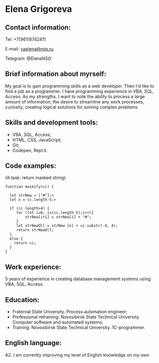 
# Elena Grigoreva #


## Contact information: ##

Tel: +7(961)8742411

E-mail: yaelena@ngs.ru

Telegram: @ElenaNSO

## Brief information about myrself: ##

My goal is to gain programming skills as a web developer. Then I'd like to find a job as a programmer. 
I have programming experience in VBA, SQL, Access.
As my strengths, I want to note the ability to process a large amount of information, the desire to streamline any work processes, curiosity, creating logical solutions for solving complex problems.

## Skills and development tools: ##

- VBA, SQL, Access;
- HTML, CSS, JavaScript;
- Git;
- Codepen, Repl.it.

## Code examples: 
(A task: return masked string)

    function maskify(cc) {

      let strNew = ["#"];>
      let n = cc.length-5;>
    		  
      if (cc.length>4) {  
    	 for (let i=0; i<(cc.length-5);i++){ 
    		 strNew[i+1] = strNew[i] + "#"; 
    	 }
    	 let strNewOll = strNew [n] + cc.substr(-4, 4);
    	 return strNewOll;
      }
      else {
    	return cc;
      }
    }  

## Work experience: ##
5 years of experience in creating database management systems using VBA, SQL, Access.

## Education: ##

- Fraternal State University. Process automation engineer;
- Professional retraining: Novosibirsk State Technical University. Computer software and automated systems;
- Training: Novosibirsk State Technical University. 1C-programmer.

## English language: ##

A2. I am currently improving my level of English knowledge on my own		